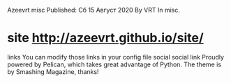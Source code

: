 Azeevrt misc Published: Сб 15 Август 2020 By VRT In misc.

site http://azeevrt.github.io/site/
===================================

links You can modify those links in your config file social social link
Proudly powered by Pelican, which takes great advantage of Python. The
theme is by Smashing Magazine, thanks!